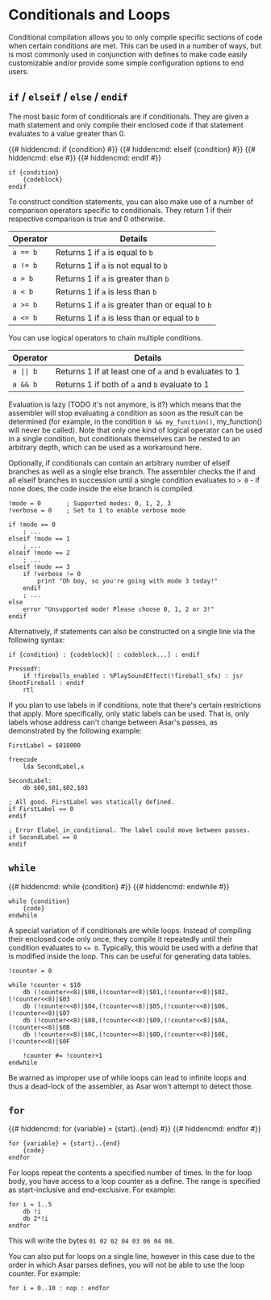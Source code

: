 # Conditionals and Loops
Conditional compilation allows you to only compile specific sections of code when certain conditions are met. This can be used in a number of ways, but is most commonly used in conjunction with defines to make code easily customizable and/or provide some simple configuration options to end users.

## `if` / `elseif` / `else` / `endif`

The most basic form of conditionals are if conditionals. They are given a math statement and only compile their enclosed code if that statement evaluates to a value greater than 0.

{{# hiddencmd: if {condition} #}}
{{# hiddencmd: elseif {condition} #}}
{{# hiddencmd: else #}}
{{# hiddencmd: endif #}}
```asar
if {condition}
    {codeblock}
endif
```

To construct condition statements, you can also make use of a number of comparison operators specific to conditionals. They return 1 if their respective comparison is true and 0 otherwise.  
  
| Operator | Details |
| --- | --- |
| `a == b` | Returns 1 if `a` is equal to `b` |
| `a != b` | Returns 1 if `a` is not equal to `b` |
| `a > b` | Returns 1 if `a` is greater than `b` |
| `a < b` | Returns 1 if `a` is less than `b` |
| `a >= b` | Returns 1 if `a` is greater than or equal to `b` |
| `a <= b` | Returns 1 if `a` is less than or equal to `b` |
  
You can use logical operators to chain multiple conditions.  
  
| Operator | Details |
| --- | --- |
| <code>a \|\| b</code> | Returns 1 if at least one of `a` and `b` evaluates to 1 |
| `a && b` | Returns 1 if both of `a` and `b` evaluate to 1 |

Evaluation is lazy (TODO it's not anymore, is it?) which means that the assembler will stop evaluating a condition as soon as the result can be determined (for example, in the condition `0 && my_function()`, my\_function() will never be called). Note that only one kind of logical operator can be used in a single condition, but conditionals themselves can be nested to an arbitrary depth, which can be used as a workaround here.

Optionally, if conditionals can contain an arbitrary number of elseif branches as well as a single else branch. The assembler checks the if and all elseif branches in succession until a single condition evaluates to `> 0` - if none does, the code inside the else branch is compiled.

```asar
!mode = 0       ; Supported modes: 0, 1, 2, 3
!verbose = 0    ; Set to 1 to enable verbose mode

if !mode == 0
    ; ...
elseif !mode == 1
    ; ...
elseif !mode == 2
    ; ...
elseif !mode == 3
    if !verbose != 0
        print "Oh boy, so you're going with mode 3 today!"
    endif
    ; ...
else
    error "Unsupported mode! Please choose 0, 1, 2 or 3!"
endif
```

Alternatively, if statements can also be constructed on a single line via the following syntax:

```asar
if {condition} : {codeblock}[ : codeblock...] : endif
```

```asar
PressedY:
    if !fireballs_enabled : %PlaySoundEffect(!fireball_sfx) : jsr ShootFireball : endif
    rtl
```

If you plan to use labels in if conditions, note that there's certain restrictions that apply. More specifically, only static labels can be used. That is, only labels whose address can't change between Asar's passes, as demonstrated by the following example:

```asar
FirstLabel = $018000
        
freecode
    lda SecondLabel,x
    
SecondLabel:
    db $00,$01,$02,$03
    
; All good. FirstLabel was statically defined.
if FirstLabel == 0
endif

; Error Elabel_in_conditional. The label could move between passes.
if SecondLabel == 0
endif
```

## `while`

{{# hiddencmd: while {condition} #}}
{{# hiddencmd: endwhile #}}
```asar
while {condition}
    {code}
endwhile
```

A special variation of if conditionals are while loops. Instead of compiling their enclosed code only once, they compile it repeatedly until their condition evaluates to `<= 0`. Typically, this would be used with a define that is modified inside the loop. This can be useful for generating data tables.

```asar
!counter = 0
        
while !counter < $10
    db (!counter<<8)|$00,(!counter<<8)|$01,(!counter<<8)|$02,(!counter<<8)|$03
    db (!counter<<8)|$04,(!counter<<8)|$05,(!counter<<8)|$06,(!counter<<8)|$07
    db (!counter<<8)|$08,(!counter<<8)|$09,(!counter<<8)|$0A,(!counter<<8)|$0B
    db (!counter<<8)|$0C,(!counter<<8)|$0D,(!counter<<8)|$0E,(!counter<<8)|$0F
            
    !counter #= !counter+1
endwhile
```

Be warned as improper use of while loops can lead to infinite loops and thus a dead-lock of the assembler, as Asar won't attempt to detect those.

## `for`

{{# hiddencmd: for {variable} = {start}..{end} #}}
{{# hiddencmd: endfor #}}
```asar
for {variable} = {start}..{end}
    {code}
endfor
```

For loops repeat the contents a specified number of times. In the for loop body, you have access to a loop counter as a define. The range is specified as start-inclusive and end-exclusive. For example:

```asar
for i = 1..5
    db !i
    db 2*!i
endfor
```

This will write the bytes `01 02 02 04 03 06 04 08`.

You can also put for loops on a single line, however in this case due to the order in which Asar parses defines, you will not be able to use the loop counter. For example:

```asar
for i = 0..10 : nop : endfor
```
